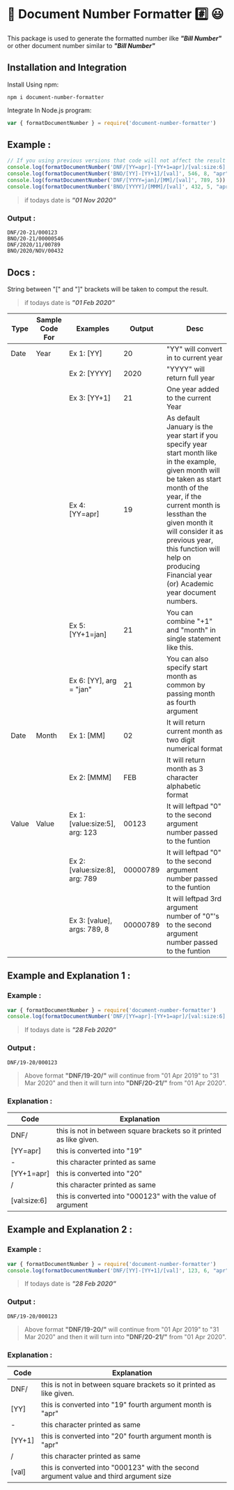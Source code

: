 # 📃 Document Number Formatter #️⃣ 😃
This package is used to generate the formatted number ilke ***"Bill Number"*** or other document number similar to ***"Bill Number"***

## Installation and Integration

Install Using npm:
```shell
npm i document-number-formatter
```

Integrate In Node.js program:
```js
var { formatDocumentNumber } = require('document-number-formatter')
```

## Example :
```js
// If you using previous versions that code will not affect the result if you update the package
console.log(formatDocumentNumber('DNF/[YY=apr]-[YY+1=apr]/[val:size:6]', 123))
console.log(formatDocumentNumber('BNO/[YY]-[YY+1]/[val]', 546, 8, "apr"))
console.log(formatDocumentNumber('DNF/[YYYY=jan]/[MM]/[val]', 789, 5))
console.log(formatDocumentNumber('BNO/[YYYY]/[MMM]/[val]', 432, 5, "apr"))
```
> if todays date is ***"01 Nov 2020"*** 
### Output :
```
DNF/20-21/000123
BNO/20-21/00000546
DNF/2020/11/00789
BNO/2020/NOV/00432
```

## Docs :
String between "[" and "]" brackets will be taken to comput the result.
> if todays date is ***"01 Feb 2020"*** 

| Type | Sample Code For | Examples | Output | Desc |
| -- | -- | -- | -- | -- |
| Date | Year | Ex 1: [YY] | 20 | "YY" will convert in to current year |
||| Ex 2: [YYYY] | 2020 | "YYYY" will return full year |
|||Ex 3: [YY+1] | 21 | One year added to the current Year |
|||Ex 4: [YY=apr] | 19 | As default January is the year start if you specify year start month like in the example, given month will be taken as start month of the year, if the current month is lessthan the given month it will consider it as previous year, this function will help on producing Financial year (or) Academic year document numbers. |
|||Ex 5: [YY+1=jan] | 21 | You can combine "+1" and "month" in single statement like this. |
|||Ex 6: [YY], arg = "jan" | 21 | You can also specify start month as common by passing month as fourth argument |
| Date | Month |Ex 1: [MM] | 02 | It will return current month as two digit numerical format |
|||Ex 2: [MMM] | FEB | It will return month as 3 character alphabetic format |
| Value | Value | Ex 1: [value:size:5], arg: 123 | 00123 | It will leftpad "0" to the second argument number passed to the funtion |
||| Ex 2: [value:size:8], arg: 789 | 00000789 | It will leftpad "0" to the second argument number passed to the funtion |
||| Ex 3: [value], args: 789, 8 | 00000789 | It will leftpad 3rd argument number of "0"'s to the second argument number passed to the funtion |

## Example and Explanation 1 :
### Example :
```js
var { formatDocumentNumber } = require('document-number-formatter')
console.log(formatDocumentNumber('DNF/[YY=apr]-[YY+1=apr]/[val:size:6]', 123))
```
> If todays date is ***"28 Feb 2020"***
### Output :
```
DNF/19-20/000123
```
> Above format **"DNF/19-20/"** will continue from "01 Apr 2019" to "31 Mar 2020" and then it will turn into **"DNF/20-21/"** from "01 Apr 2020".

### Explanation :
| Code | Explanation |
| -- | -- |
| DNF/ | this is not in between square brackets  so it printed as like given. |
| [YY=apr] | this is converted into "19" |
| - | this character printed as same |
| [YY+1=apr] | this is converted into "20" |
| / | this character printed as same |
| [val:size:6] | this is converted into "000123" with the value of argument |

## Example and Explanation 2 :
### Example :
```js
var { formatDocumentNumber } = require('document-number-formatter')
console.log(formatDocumentNumber('DNF/[YY]-[YY+1]/[val]', 123, 6, "apr"))
```
> If todays date is ***"28 Feb 2020"***
### Output :
```
DNF/19-20/000123
```
> Above format **"DNF/19-20/"** will continue from "01 Apr 2019" to "31 Mar 2020" and then it will turn into **"DNF/20-21/"** from "01 Apr 2020".

### Explanation :
| Code | Explanation |
| -- | -- |
| DNF/ | this is not in between square brackets  so it printed as like given. |
| [YY] | this is converted into "19" fourth argument month is "apr" |
| - | this character printed as same |
| [YY+1] | this is converted into "20" fourth argument month is "apr" |
| / | this character printed as same |
| [val] | this is converted into "000123" with the second argument value and third argument size |
